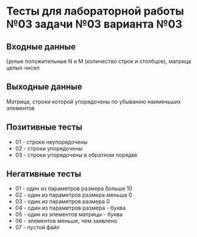 # Тесты для лабораторной работы №03 задачи №03 варианта №03

## Входные данные

Целые положительные N и M (количество строк и столбцов), матрица целых чисел

## Выходные данные

Матрица, строки которой упорядочены по убыванию наименьших элементов

## Позитивные тесты

- 01 - строки неупорядочены
- 02 - строки упорядочены
- 03 - строки упорядочены в обратном порядке

## Негативные тесты
- 01 - один из параметров размера больше 10
- 02 - один из параметров размера меньше 0
- 03 - один из параметров размера 0
- 04 - один из параметров размера - буква
- 05 - один из элементов матрицы - буква
- 06 - элементов меньше, чем заявлено
- 07 - пустой файл
